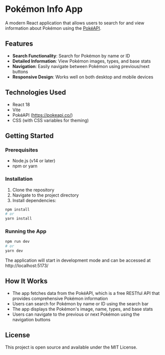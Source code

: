 # Pokémon Info App

A modern React application that allows users to search for and view information about Pokémon using the [PokéAPI](https://pokeapi.co/).

## Features

- **Search Functionality**: Search for Pokémon by name or ID
- **Detailed Information**: View Pokémon images, types, and base stats
- **Navigation**: Easily navigate between Pokémon using previous/next buttons
- **Responsive Design**: Works well on both desktop and mobile devices

## Technologies Used

- React 18
- Vite
- PokéAPI (https://pokeapi.co/)
- CSS (with CSS variables for theming)

## Getting Started

### Prerequisites

- Node.js (v14 or later)
- npm or yarn

### Installation

1. Clone the repository
2. Navigate to the project directory
3. Install dependencies:

```bash
npm install
# or
yarn install
```

### Running the App

```bash
npm run dev
# or
yarn dev
```

The application will start in development mode and can be accessed at http://localhost:5173/

## How It Works

- The app fetches data from the PokéAPI, which is a free RESTful API that provides comprehensive Pokémon information
- Users can search for Pokémon by name or ID using the search bar
- The app displays the Pokémon's image, name, types, and base stats
- Users can navigate to the previous or next Pokémon using the navigation buttons

## License

This project is open source and available under the MIT License.
